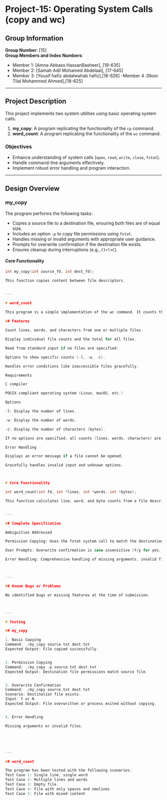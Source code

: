 # Project-15: Operating System Calls (copy and wc)

## Group Information

**Group Number**: [15]  
**Group Members and Index Numbers**:  
- Member 1: [Amna Abbass HassanBasheer], [18-635]  
- Member 2: [Samah Adil Mohamed Abdelaal], [17-645]  
- Member 3: [Yousif hafiz abdalwahab hafiz],[18-626]
-Member 4 :[Noor Tilal Mohammed Ahmed],[18-625]

---

## Project Description

This project implements two system utilities using basic operating system calls:

1. **my_copy**: A program replicating the functionality of the `cp` command.
2. **word_count**: A program replicating the functionality of the `wc` command.

### Objectives
- Enhance understanding of system calls (`open`, `read`, `write`, `close`, `fstat`).
- Handle command-line arguments effectively.
- Implement robust error handling and program interaction.

---

## Design Overview

### **my_copy**
The program performs the following tasks:
- Copies a source file to a destination file, ensuring both files are of equal size.
- Includes an option `-p` to copy file permissions using `fstat`.
- Handles missing or invalid arguments with appropriate user guidance.
- Prompts for overwrite confirmation if the destination file exists.
- Ensures cleanup during interruptions (e.g., `Ctrl+C`).

#### Core Functionality
```c
int my_copy(int source_fd, int dest_fd);

This function copies content between file descriptors.


---

# word_count

This program is a simple implementation of the wc command. It counts the number of lines, words, and characters (bytes) in text files provided as command-line arguments or reads from standard input if no files are specified. The program also supports options to display specific counts (-l for lines, -w for words, -c for characters).
 
## Features 

Count lines, words, and characters from one or multiple files.

Display individual file counts and the total for all files.

Read from standard input if no files are specified.

Options to show specific counts (-l, -w, -c).

Handles error conditions like inaccessible files gracefully.

Requirements

C compiler

POSIX-compliant operating system (Linux, macOS, etc.)

Options

-l: Display the number of lines.

-w: Display the number of words.

-c: Display the number of characters (bytes).

If no options are specified, all counts (lines, words, characters) are displayed.

Error Handling

Displays an error message if a file cannot be opened.

Gracefully handles invalid input and unknown options.



# Core Functionality

int word_count(int fd, int *lines, int *words, int *bytes);

This function calculates line, word, and byte counts from a file descriptor.


---

## Complete Specification

Ambiguities Addressed

Permission Copying: Uses the fstat system call to match the destination file's permissions with the source file.

User Prompts: Overwrite confirmation is case-insensitive (Y/y for yes, N/n or Enter for no).

Error Handling: Comprehensive handling of missing arguments, invalid file paths, and unexpected signals.



---

## Known Bugs or Problems

No identified bugs or missing features at the time of submission.



---

# Testing

## my_copy

1. Basic Copying
Command: ./my_copy source.txt dest.txt
Expected Output: File copied successfully.


2. Permission Copying
Command: ./my_copy -p source.txt dest.txt
Expected Output: Destination file permissions match source file.


3. Overwrite Confirmation
Command: ./my_copy source.txt dest.txt
Scenario: Destination file exists.
Input: Y or N
Expected Output: File overwritten or process exited without copying.


4. Error Handling

Missing arguments or invalid files.





---

## word_count

The program has been tested with the following scenarios:
Test Case 1: Single line, single word
Test Case 2: Multiple lines and words
Test Case 3: Empty file
Test Case 4: File with only spaces and newlines
Test Case 5: File with mixed content